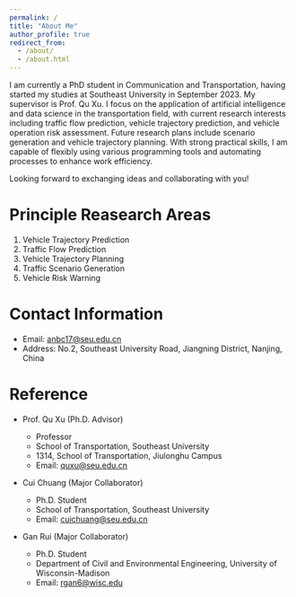 ```yaml
---
permalink: /
title: "About Me"
author_profile: true
redirect_from: 
  - /about/
  - /about.html
---
```


I am currently a PhD student in Communication and Transportation, having started my studies at Southeast University in September 2023. My supervisor is Prof. Qu Xu. I focus on the application of artificial intelligence and data science in the transportation field, with current research interests including traffic flow prediction, vehicle trajectory prediction, and vehicle operation risk assessment. Future research plans include scenario generation and vehicle trajectory planning. With strong practical skills, I am capable of flexibly using various programming tools and automating processes to enhance work efficiency.

Looking forward to exchanging ideas and collaborating with you!

Principle Reasearch Areas
======
1. Vehicle Trajectory Prediction
1. Traffic Flow Prediction
1. Vehicle Trajectory Planning
1. Traffic Scenario Generation
1. Vehicle Risk Warning

Contact Information
======
- Email: anbc17@seu.edu.cn
- Address: No.2, Southeast University Road, Jiangning District, Nanjing, China

Reference
======
* Prof. Qu Xu (Ph.D. Advisor)
  * Professor
  * School of Transportation, Southeast University
  * 1314, School of Transportation, Jiulonghu Campus
  * Email: quxu@seu.edu.cn

* Cui Chuang (Major Collaborator)
  * Ph.D. Student
  * School of Transportation, Southeast University
  * Email: cuichuang@seu.edu.cn

* Gan Rui (Major Collaborator)
  * Ph.D. Student
  * Department of Civil and Environmental Engineering, University of Wisconsin-Madison
  * Email: rgan6@wisc.edu


